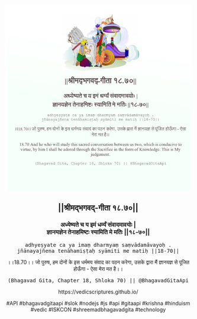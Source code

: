 <img src="../../asset/BG_18_70.png"/>
<center><h2>||श्रीमद्‍भगवद्‍-गीता १८.७०||</h2>
<h3>अध्येष्यते च य इमं धर्म्यं संवादमावयोः |<br/>ज्ञानयज्ञेन तेनाहमिष्टः स्यामिति मे मतिः ||१८-७०||</h3>
<pre>adhyeṣyate ca ya imaṃ dharmyaṃ saṃvādamāvayoḥ .<br/>jñānayajñena tenāhamiṣṭaḥ syāmiti me matiḥ ||18-70||</pre>
<p>।।18.70।। जो पुरुष, हम दोनों के इस धर्ममय संवाद का पठन करेगा, उसके द्वारा मैं ज्ञानयज्ञ से पूजित होऊँगा - ऐसा मेरा मत है।।</p>
<pre>(Bhagavad Gita, Chapter 18, Shloka 70) || @BhagavadGitaApi</pre><p>https://vedicscriptures.github.io/</p><p>#API #bhagavadgitaapi #slok #nodejs #js #api #gitaapi #krishna #hinduism #vedic #ISKCON #shreemadbhagavadgita #technology</p></center>